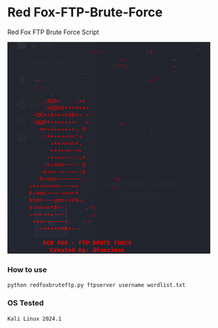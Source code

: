 # Red Fox-FTP-Brute-Force
Red Fox FTP Brute Force Script

![scr](https://github.com/foxzinnx/redfox-ftp-brute-force/blob/fef37094e5c2a37f7be69100a5bac53040cae5ba/scr.png)

### How to use

```
python redfoxbruteftp.py ftpserver username wordlist.txt
```
### OS Tested

```
Kali Linux 2024.1
```
